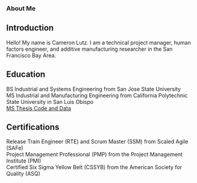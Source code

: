 ### About Me
## Introduction
Hello! My name is Cameron Lutz. I am a technical project manager, human factors engineer, and additive manufacturing researcher in the San Francisco Bay Area.

## Education
BS Industrial and Systems Engineering from San Jose State University <br>
MS Industrial and Manufacturing Engineering from California Polytechnic State University in San Luis Obispo  
[MS Thesis Code and Data](https://github.com/SirCameron1216/Lutz-Sapper-Wang-2024) <br>

## Certifications
Release Train Engineer (RTE) and Scrum Master (SSM) from Scaled Agile (SAFe) <br>
Project Management Professional (PMP) from the Project Management Institute (PMI) <br>
Certified Six Sigma Yellow Belt (CSSYB) from the American Society for Quality (ASQ) <br>



<!--
**SirCameron1216/SirCameron1216** is a ✨ _special_ ✨ repository because its `README.md` (this file) appears on your GitHub profile.

Here are some ideas to get you started:

- 🔭 I’m currently working on ...
- 🌱 I’m currently learning ...
- 👯 I’m looking to collaborate on ...
- 🤔 I’m looking for help with ...
- 💬 Ask me about ...
- 📫 How to reach me: ...
- 😄 Pronouns: ...
- ⚡ Fun fact: ...
-->
